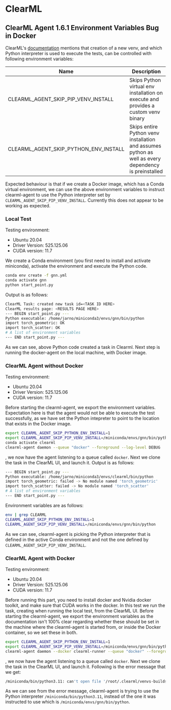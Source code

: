 # ClearML

##  ClearML Agent 1.6.1 Environment Variables Bug in Docker

ClearML's [documentation](https://clear.ml/docs/latest/docs/clearml_agent/clearml_agent_env_var/) mentions that creation of a new venv, and
which Python interpreter is used to execute the tests, can be controlled with following environment variables:

| Name                                  | Description                                                                                          |
| ------------------------------------- | ---------------------------------------------------------------------------------------------------- |
| CLEARML_AGENT_SKIP_PIP_VENV_INSTALL   | Skips Python virtual env installation on execute and provides a custom venv binary                   |
| CLEARML_AGENT_SKIP_PYTHON_ENV_INSTALL | Skips entire Python venv installation and assumes python as well as every dependency is preinstalled |

Expected behaviour is that if we create a Docker image, which has a Conda virtual environment, we can use the above environment variables
to instruct clearml-agent to use the Python interpreter set by `CLEARML_AGENT_SKIP_PIP_VENV_INSTALL`. Currently this does not appear to be working as expected.

### Local Test

Testing environment:
* Ubuntu 20.04
* Driver Version: 525.125.06
* CUDA version: 11.7

We create a Conda environment (you first need to install and activate miniconda), activate the environment and execute the Python code.

```bash
conda env create -f gnn.yml
conda activate gnn
python start_point.py
```

Output is as follows:

```bash
ClearML Task: created new task id=<TASK ID HERE>
ClearML results page: <RESULTS PAGE HERE>
--- BEGIN start_point.py ---
Python executable: /home/jarno/miniconda3/envs/gnn/bin/python
import torch_geometric: OK
import torch_scatter: OK
# A list of environment variables
--- END start_point.py ---
```

As we can see, above Python code created a task in Clearml. Next step is running the docker-agent on the local machine, with Docker image.

### ClearML Agent without Docker

Testing environment:
* Ubuntu 20.04
* Driver Version: 525.125.06
* CUDA version: 11.7

Before starting the clearml-agent, we export the environment variables. Expectation here is that the agent would not be able to execute the test successfully,
as we have set the Python intepreter to point to the location that exists in the Docker image.

```bash
export CLEARML_AGENT_SKIP_PYTHON_ENV_INSTALL=1
export CLEARML_AGENT_SKIP_PIP_VENV_INSTALL=/miniconda/envs/gnn/bin/python
conda activate clearml
clearml-agent daemon --queue "docker" --foreground --log-level DEBUG
```

, we now have the agent listening to a queue called `docker`. Next we clone the task in the ClearML UI, and launch it. Output is as follows:

```bash
--- BEGIN start_point.py ---
Python executable: /home/jarno/miniconda3/envs/clearml/bin/python
import torch_geometric: failed -> No module named 'torch_geometric'
import torch_scatter: failed -> No module named 'torch_scatter'
# A list of environment variables
--- END start_point.py ---
```

Environment variables are as follows:

```bash
env | grep CLEARML
CLEARML_AGENT_SKIP_PYTHON_ENV_INSTALL=1
CLEARML_AGENT_SKIP_PIP_VENV_INSTALL=/miniconda/envs/gnn/bin/python
```

As we can see, clearml-agent is picking the Python interpreter that is defined in the active Conda environment and not the one defined by `CLEARML_AGENT_SKIP_PIP_VENV_INSTALL`.

### ClearML Agent with Docker

Testing environment:
* Ubuntu 20.04
* Driver Version: 525.125.06
* CUDA version: 11.7

Before running this part, you need to install docker and Nvidia docker toolkit, and make sure that CUDA works in the docker. In this test
we run the task, creating when running the local test, from the ClearML UI. Before starting the clearml-agent, we export the environment variables as the documentation
isn't 100% clear regarding whether these should be set in the machine where the clearml-agent is started from, or inside the Docker container, 
so we set these in both.

```bash
export CLEARML_AGENT_SKIP_PYTHON_ENV_INSTALL=1
export CLEARML_AGENT_SKIP_PIP_VENV_INSTALL=/miniconda/envs/gnn/bin/python
clearml-agent daemon --docker clearml-runner --queue "docker" --foreground --log-level DEBUG
```

, we now have the agent listening to a queue called `docker`. Next we clone the task in the ClearML UI, and launch it. Following is the error message that we get:

```bash
/miniconda/bin/python3.11: can't open file '/root/.clearml/venvs-builds/task_repository/clearml.git/start_point.py': [Errno 2] No such file or directory
```

As we can see from the error message, clearml-agent is trying to use the Python interpreter `/miniconda/bin/python3.11`, 
instead of the one it was instructed to use which is `/miniconda/envs/gnn/bin/python`.
